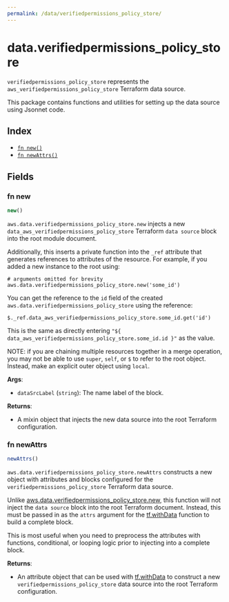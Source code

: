 ```yaml
---
permalink: /data/verifiedpermissions_policy_store/
---
```


# data.verifiedpermissions_policy_store

`verifiedpermissions_policy_store` represents the `aws_verifiedpermissions_policy_store` Terraform data source.



This package contains functions and utilities for setting up the data source using Jsonnet code.


## Index

* [`fn new()`](#fn-new)
* [`fn newAttrs()`](#fn-newattrs)

## Fields

### fn new

```ts
new()
```


`aws.data.verifiedpermissions_policy_store.new` injects a new `data_aws_verifiedpermissions_policy_store` Terraform `data source`
block into the root module document.

Additionally, this inserts a private function into the `_ref` attribute that generates references to attributes of the
resource. For example, if you added a new instance to the root using:

    # arguments omitted for brevity
    aws.data.verifiedpermissions_policy_store.new('some_id')

You can get the reference to the `id` field of the created `aws.data.verifiedpermissions_policy_store` using the reference:

    $._ref.data_aws_verifiedpermissions_policy_store.some_id.get('id')

This is the same as directly entering `"${ data_aws_verifiedpermissions_policy_store.some_id.id }"` as the value.

NOTE: if you are chaining multiple resources together in a merge operation, you may not be able to use `super`, `self`,
or `$` to refer to the root object. Instead, make an explicit outer object using `local`.

**Args**:
  - `dataSrcLabel` (`string`): The name label of the block.

**Returns**:
- A mixin object that injects the new data source into the root Terraform configuration.


### fn newAttrs

```ts
newAttrs()
```


`aws.data.verifiedpermissions_policy_store.newAttrs` constructs a new object with attributes and blocks configured for the `verifiedpermissions_policy_store`
Terraform data source.

Unlike [aws.data.verifiedpermissions_policy_store.new](#fn-new), this function will not inject the `data source`
block into the root Terraform document. Instead, this must be passed in as the `attrs` argument for the
[tf.withData](https://github.com/tf-libsonnet/core/tree/main/docs#fn-withdata) function to build a complete block.

This is most useful when you need to preprocess the attributes with functions, conditional, or looping logic prior to
injecting into a complete block.

**Returns**:
  - An attribute object that can be used with [tf.withData](https://github.com/tf-libsonnet/core/tree/main/docs#fn-withdata) to construct a new `verifiedpermissions_policy_store` data source into the root Terraform configuration.
